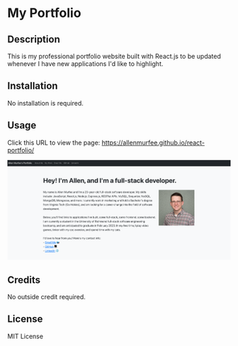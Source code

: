 # My Portfolio

## Description

This is my professional portfolio website built with React.js to be updated whenever I have new applications I'd like to highlight.

## Installation

No installation is required.

## Usage

Click this URL to view the page: https://allenmurfee.github.io/react-portfolio/

![portfolio screenshot](./public/screenshot3.png)

## Credits

No outside credit required.

## License

MIT License
